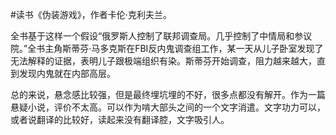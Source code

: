 #读书《伪装游戏》，作者卡伦·克利夫兰。

全书基于这样一个假设“俄罗斯人控制了联邦调查局。几乎控制了中情局和参议院。”全书主角斯蒂芬·马多克斯在FBI反内鬼调查组工作，某一天从儿子卧室发现了无法解释的证据，表明儿子跟极端组织有染。斯蒂芬开始调查，阻力越来越大，直到发现内鬼就在内部高层。

总的来说，悬念感比较强，但是最终埋坑埋的不好，很多点都没有解开。作为一篇悬疑小说，评价不太高。可以作为啃大部头之间的一个文字消遣。文字功力可以，或者说翻译的比较好，读起来没有翻译腔，文字吸引人。